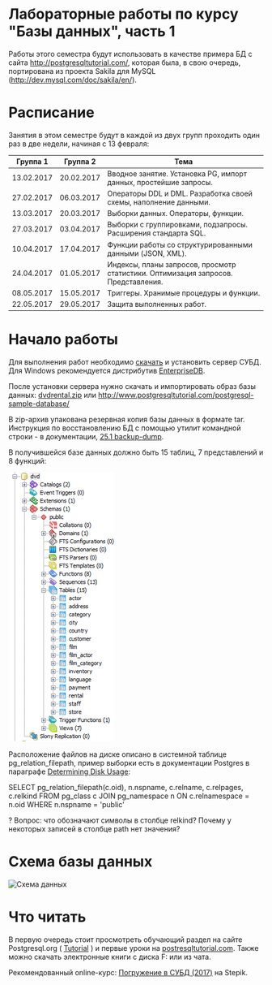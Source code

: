 Лабораторные работы по курсу "Базы данных", часть 1
================================

Работы этого семестра будут использовать в качестве примера БД с сайта http://postgresqltutorial.com/, которая была, в свою очередь, портирована из проекта Sakila для MySQL (http://dev.mysql.com/doc/sakila/en/).

# Расписание
Занятия в этом семестре будут в каждой из двух групп проходить один раз в две недели, начиная с 13 февраля:

Группа 1 |Группа 2 | Тема
---- | ---- | ----
13.02.2017 | 20.02.2017 | Вводное занятие. Установка PG, импорт данных, простейшие запросы. 
27.02.2017 | 06.03.2017 | Операторы DDL и DML. Разработка своей схемы, наполнение данными. 
13.03.2017 | 20.03.2017 | Выборки данных. Операторы, функции. 
27.03.2017 | 03.04.2017 | Выборки с группировками, подзапросы. Расширения стандарта SQL. 
10.04.2017 | 17.04.2017 | Функции работы со структурированными данными (JSON, XML). 
24.04.2017 | 01.05.2017 | Индексы, планы запросов, просмотр статистики. Оптимизация запросов. Представления. 
08.05.2017 | 15.05.2017 | Триггеры. Хранимые процедуры и функции. 
22.05.2017 | 29.05.2017 | Защита выполненных работ. 


# Начало работы
Для выполнения работ необходимо [скачать](https://www.postgresql.org/download/) и установить сервер СУБД. Для Windows рекомендуется дистрибутив [EnterpriseDB](https://www.enterprisedb.com/downloads/postgres-postgresql-downloads).

После установки сервера нужно скачать и импортировать образ базы данных:
[dvdrental.zip](files/dvdrental.zip) или http://www.postgresqltutorial.com/postgresql-sample-database/

В zip-архив упакована резервная копия базы данных в формате tar. Инструкция по восстановлению БД с помощью утилит командной строки - в документации, [25.1 backup-dump](https://www.postgresql.org/docs/10/static/backup-dump.html#BACKUP-DUMP-RESTORE).

В получившейся базе данных должно быть 15 таблиц, 7 представлений и 8 функций:

![Restored db](files/restored_db.png)

Расположение файлов на диске описано в системной таблице pg_relation_filepath, пример выборки есть в документации Postgres в параграфе [Determining Disk Usage](https://www.postgresql.org/docs/10/static/disk-usage.html):

SELECT pg_relation_filepath(c.oid), n.nspname, c.relname, c.relpages, c.relkind FROM pg_class c JOIN pg_namespace n ON c.relnamespace = n.oid WHERE n.nspname = 'public'


? Вопрос: что обозначают символы в столбце relkind? Почему у некоторых записей в столбце path нет значения?



# Схема базы данных
![Схема данных](http://www.postgresqltutorial.com/wp-content/uploads/2013/05/PostgreSQL-Sample-Database.png)


# Что читать
В первую очередь стоит просмотреть обучающий раздел на сайте Postgresql.org ( [Tutorial](http://www.postgresql.org/docs/10/static/tutorial.html) ) и первые уроки на [postresqltutorial.com](http://www.postgresqltutorial.com). Также можно скачать электронные книги с диска F: или из чата.

Рекомендованный online-курс: [Погружение в СУБД (2017)](https://stepik.org/course/3203/syllabus) на Stepik.

